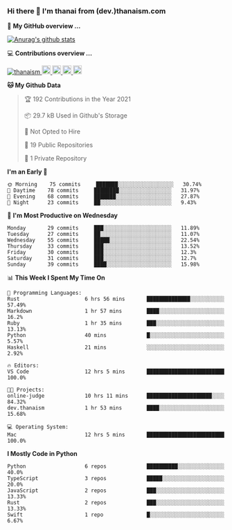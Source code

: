 ### Hi there 👋 I'm thanai from (dev.)thanaism.com

<!-- バッジ関連 -->
<!--
メイン：https://shields.io/category/social
GitHub view：https://github.com/antonkomarev/github-profile-views-counter
Qiita contributions：https://qiita.com/mikkame/items/f2c60d9caf8a8e38ec50
 -->

🍎 **My GitHub overview ...**

<!-- GitHubトロフィー -->
<!--
https://github.com/ryo-ma/github-profile-trophy
 -->

<!-- [![trophy](https://github-profile-trophy.vercel.app/?username=thanaism)](https://github.com/thanaism/thanaism) -->

<!-- GitHubステータス -->
<!--
https://github.com/anuraghazra/github-readme-stats
 -->

[![Anurag's github stats](https://github-readme-stats.vercel.app/api?username=thanaism&count_private=true&show_icons=true)](https://github.com/thanaism/thanaism)

<!-- [![ReadMe Card](https://github-readme-stats.vercel.app/api/pin/?username=thanaism&repo=thanaism)](https://github.com/thanaism/thanaism) -->

<!-- Skill icons -->
<!--
https://rahuldkjain.github.io/gh-profile-readme-generator/
 -->

💻 **Contributions overview ...**

<p align="left">

  <a href="https://github.com/thanaism/thanaism/">
    <img src="https://komarev.com/ghpvc/?username=thanaism" alt="thanaism" />
  </a>
  <a href="http://twitter.com/okinawa__noodle">
    <img height="20" src="https://img.shields.io/twitter/follow/okinawa__noodle?label=Twitter&logo=twitter&style=flat" />
  </a>
  <a href="https://github.com/thanaism">
    <img height="20" src="https://img.shields.io/github/followers/thanaism?label=follow&logo=github&style=flat" />
  </a>
  <!-- <a href="https://www.reddit.com/user/thanaism">
    <img height="20" src="https://img.shields.io/reddit/user-karma/combined/thanaism?label=Reddit&logo=reddit&style=flat" />
  </a>
  <a href="https://stackoverflow.com/users/5720201/thanaism">
    <img height="20" src="https://img.shields.io/stackexchange/stackoverflow/r/5720201?label=StackOverflow&logo=stack-overflow&style=flat" /> -->
  </a>
  <a href="http://qiita.com/thanai">
    <img height="20" src="https://qiita-badge.apiapi.app/s/thanai/posts.svg" />
  </a>
  <//qiita.com/thanai">
    <img height="20" src="https://qiita-badge.apiapi.app/s/thanai/contributions.svg" />
  </a>
</p>

<!--START_SECTION:waka-->
**🐱 My Github Data** 

> 🏆 192 Contributions in the Year 2021
 > 
> 📦 29.7 kB Used in Github's Storage 
 > 
> 🚫 Not Opted to Hire
 > 
> 📜 19 Public Repositories 
 > 
> 🔑 1 Private Repository 
 > 
**I'm an Early 🐤** 

```text
🌞 Morning    75 commits     ███████░░░░░░░░░░░░░░░░░░   30.74% 
🌆 Daytime    78 commits     ████████░░░░░░░░░░░░░░░░░   31.97% 
🌃 Evening    68 commits     ███████░░░░░░░░░░░░░░░░░░   27.87% 
🌙 Night      23 commits     ██░░░░░░░░░░░░░░░░░░░░░░░   9.43%

```
📅 **I'm Most Productive on Wednesday** 

```text
Monday       29 commits     ███░░░░░░░░░░░░░░░░░░░░░░   11.89% 
Tuesday      27 commits     ██░░░░░░░░░░░░░░░░░░░░░░░   11.07% 
Wednesday    55 commits     █████░░░░░░░░░░░░░░░░░░░░   22.54% 
Thursday     33 commits     ███░░░░░░░░░░░░░░░░░░░░░░   13.52% 
Friday       30 commits     ███░░░░░░░░░░░░░░░░░░░░░░   12.3% 
Saturday     31 commits     ███░░░░░░░░░░░░░░░░░░░░░░   12.7% 
Sunday       39 commits     ████░░░░░░░░░░░░░░░░░░░░░   15.98%

```


📊 **This Week I Spent My Time On** 

```text
💬 Programming Languages: 
Rust                     6 hrs 56 mins       ██████████████░░░░░░░░░░░   57.49% 
Markdown                 1 hr 57 mins        ████░░░░░░░░░░░░░░░░░░░░░   16.2% 
Ruby                     1 hr 35 mins        ███░░░░░░░░░░░░░░░░░░░░░░   13.13% 
Python                   40 mins             █░░░░░░░░░░░░░░░░░░░░░░░░   5.57% 
Haskell                  21 mins             ░░░░░░░░░░░░░░░░░░░░░░░░░   2.92%

🔥 Editors: 
VS Code                  12 hrs 5 mins       █████████████████████████   100.0%

🐱‍💻 Projects: 
online-judge             10 hrs 11 mins      █████████████████████░░░░   84.32% 
dev.thanaism             1 hr 53 mins        ████░░░░░░░░░░░░░░░░░░░░░   15.68%

💻 Operating System: 
Mac                      12 hrs 5 mins       █████████████████████████   100.0%

```

**I Mostly Code in Python** 

```text
Python                   6 repos             ██████████░░░░░░░░░░░░░░░   40.0% 
TypeScript               3 repos             █████░░░░░░░░░░░░░░░░░░░░   20.0% 
JavaScript               2 repos             ███░░░░░░░░░░░░░░░░░░░░░░   13.33% 
Rust                     2 repos             ███░░░░░░░░░░░░░░░░░░░░░░   13.33% 
Swift                    1 repo              █░░░░░░░░░░░░░░░░░░░░░░░░   6.67%

```



<!--END_SECTION:waka-->
